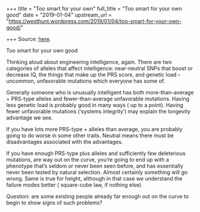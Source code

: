 +++
title = "Too smart for your own"
full_title = "Too smart for your own good"
date = "2019-01-04"
upstream_url = "https://westhunt.wordpress.com/2019/01/04/too-smart-for-your-own-good/"

+++
Source: [here](https://westhunt.wordpress.com/2019/01/04/too-smart-for-your-own-good/).

Too smart for your own good

Thinking aloud about engineering intelligence, again. There are two
categories of alleles that affect intelligence: near-neutral SNPs that
boost or decrease IQ, the things that make up the PRS score, and genetic
load – uncommon, unfavorable mutations which everyone has some of.

Generally someone who is unusually intelligent has both
more-than-average + PRS-type alleles and fewer-than-average unfavorable
mutations. Having less genetic load is probably good in many ways ( up
to a point). Having fewer unfavorable mutations (‘systems integrity’)
may explain the longevity advantage we see.

If you have lots more PRS-type + alleles than average, you are probably
going to do worse in some other traits. Neutral means there must be
disadvantages associated with the advantages.

If you have enough PRS-type plus alleles and sufficiently few
deleterious mutations, are way out on the curve, you’re going to end up
with a phenotype that’s seldom or never been seen before, and has
essentially never been tested by natural selection. Almost certainly
something will go wrong. Same is true for height, although in that case
we understand the failure modes better ( square-cube law, if nothing
else).

Question: are some existing people already far enough out on the curve
to begin to show signs of such problems?















